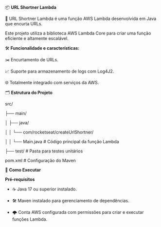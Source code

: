 📦 **URL Shortner Lambda**

🚀 URL Shortner Lambda é uma função AWS Lambda desenvolvida em Java que encurta URLs.

Este projeto utiliza a biblioteca AWS Lambda Core para criar uma função eficiente e altamente escalável.

🛠️ **Funcionalidade e características:**

✂️ Encurtamento de URLs.

📈 Suporte para armazenamento de logs com Log4J2.

🌐 Totalmente integrado com serviços da AWS.


🗂️ **Estrutura do Projeto**

src/

├── main/

│   ├── java/

│   │   └── com/rocketseat/createUrlShortner/

│   │       └── Main.java # Código principal da função Lambda

├── test/ # Pasta para testes unitários

pom.xml # Configuração do Maven


🚀 **Como Executar**

**Pré-requisitos**

- ☕ Java 17 ou superior instalado.

- 🛠️ Maven instalado para gerenciamento de dependências.

- 🌩️ Conta AWS configurada com permissões para criar e executar funções Lambda.
